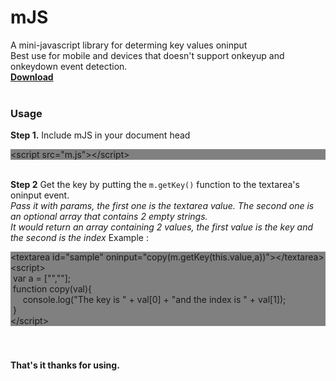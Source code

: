 # mJS
A mini-javascript library for determing key values oninput<br />
Best use for mobile and devices that doesn't support onkeyup and onkeydown event detection.<br/>
<b><a href="https://github.com/pvzzombs/mJS/raw/master/m.js">Download</a></b>
<br/><br />
### Usage ###

<b>Step 1.</b> Include mJS in your document head<br/>
<div style="background: gray; font-style: monospace;"> &lt;script src="m.js"&gt;&lt;/script&gt;</div><br/>

<b>Step 2</b> Get the key by putting the <code>m.getKey()</code> function to the textarea's oninput event.<br/>
<i>Pass it with params, the first one is the textarea value. The second one is an optional array that contains 2 empty strings.</i><br />
<i>It would return an array containing 2 values, the first value is the key and the second is the index</i>
<span color="gray">Example :</span><br/>
<div style="background: gray; font-style: monospace;">&lt;textarea id="sample" oninput="copy(m.getKey(this.value,a))"&gt;&lt;/textarea&gt;<br/>
&lt;script&gt;<br/>
  var a = ["",""];<br/>
  function copy(val){<br/>
      console.log("The key is " + val[0] + "and the index is " + val[1]);<br />
  }<br/>
&lt;/script&gt;<br/>
</div><br/>
<br />

#### That's it thanks for using.
